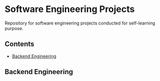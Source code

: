 # Software Engineering Projects
Repository for software engineering projects conducted for self-learning purpose.

## Contents
- [Backend Engineering](#Data-Engineering)

## Backend Engineering
